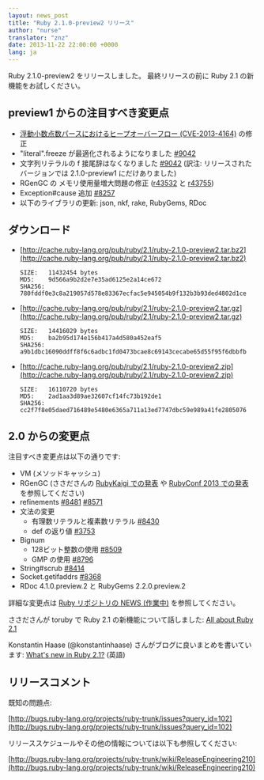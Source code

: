 ```yaml
---
layout: news_post
title: "Ruby 2.1.0-preview2 リリース"
author: "nurse"
translator: "znz"
date: 2013-11-22 22:00:00 +0000
lang: ja
---
```


Ruby 2.1.0-preview2 をリリースしました。
最終リリースの前に Ruby 2.1 の新機能をお試しください。

## preview1 からの注目すべき変更点

* [浮動小数点数パースにおけるヒープオーバーフロー (CVE-2013-4164)](https://www.ruby-lang.org/ja/news/2013/11/22/heap-overflow-in-floating-point-parsing-cve-2013-4164/) の修正
* "literal".freeze が最適化されるようになりました [#9042](https://bugs.ruby-lang.org/issues/9042)
* 文字列リテラルの f 接尾辞はなくなりました [#9042](https://bugs.ruby-lang.org/issues/9042) (訳注: リリースされたバージョンでは 2.1.0-preview1 にだけありました)
* RGenGC の メモリ使用量増大問題の修正 ([r43532](http://svn.ruby-lang.org/cgi-bin/viewvc.cgi?view=rev&revision=43532) と [r43755](http://svn.ruby-lang.org/cgi-bin/viewvc.cgi?view=rev&revision=43755))
* Exception#cause 追加 [#8257](https://bugs.ruby-lang.org/issues/8257)
* 以下のライブラリの更新: json, nkf, rake, RubyGems, RDoc

## ダウンロード

* [http://cache.ruby-lang.org/pub/ruby/2.1/ruby-2.1.0-preview2.tar.bz2](http://cache.ruby-lang.org/pub/ruby/2.1/ruby-2.1.0-preview2.tar.bz2)

      SIZE:   11432454 bytes
      MD5:    9d566a9b2d2e7e35ad6125e2a14ce672
      SHA256: 780fddf0e3c8a219057d578e83367ecfac5e945054b9f132b3b93ded4802d1ce

* [http://cache.ruby-lang.org/pub/ruby/2.1/ruby-2.1.0-preview2.tar.gz](http://cache.ruby-lang.org/pub/ruby/2.1/ruby-2.1.0-preview2.tar.gz)

      SIZE:   14416029 bytes
      MD5:    ba2b95d174e156b417a4d580a452eaf5
      SHA256: a9b1dbc16090ddff8f6c6adbc1fd0473bcae8c69143cecabe65d55f95f6dbbfb

* [http://cache.ruby-lang.org/pub/ruby/2.1/ruby-2.1.0-preview2.zip](http://cache.ruby-lang.org/pub/ruby/2.1/ruby-2.1.0-preview2.zip)

      SIZE:   16110720 bytes
      MD5:    2ad1aa3d89ae32607cf14fc73b192de1
      SHA256: cc2f7f8e05daed716489e5480e6365a711a13ed7747dbc59e989a41fe2805076

## 2.0 からの変更点

注目すべき変更点は以下の通りです:

* VM (メソッドキャッシュ)
* RGenGC (ささださんの [RubyKaigi での発表](http://rubykaigi.org/2013/talk/S73) や [RubyConf 2013 での発表](http://www.atdot.net/~ko1/activities/rubyconf2013-ko1_pub.pdf) を参照してください)
* refinements [#8481](https://bugs.ruby-lang.org/issues/8481) [#8571](https://bugs.ruby-lang.org/issues/8571)
* 文法の変更
  * 有理数リテラルと複素数リテラル [#8430](https://bugs.ruby-lang.org/issues/8430)
  * def の返り値 [#3753](https://bugs.ruby-lang.org/issues/3753)
* Bignum
  * 128ビット整数の使用 [#8509](https://bugs.ruby-lang.org/issues/8509)
  * GMP の使用 [#8796](https://bugs.ruby-lang.org/issues/8796)
* String#scrub [#8414](https://bugs.ruby-lang.org/issues/8414)
* Socket.getifaddrs [#8368](https://bugs.ruby-lang.org/issues/8368)
* RDoc 4.1.0.preview.2 と RubyGems 2.2.0.preview.2

詳細な変更点は [Ruby リポジトリの NEWS (作業中)](https://github.com/ruby/ruby/blob/v2_1_0_preview2/NEWS) を参照してください。

ささださんが toruby で Ruby 2.1 の新機能について話しました: [All about Ruby 2.1](http://www.atdot.net/~ko1/activities/toruby05-ko1.pdf)

Konstantin Haase (@konstantinhaase) さんがブログに良いまとめを書いています: [What's new in Ruby 2.1?](http://rkh.im/ruby-2.1) (英語)

## リリースコメント

既知の問題点:

[http://bugs.ruby-lang.org/projects/ruby-trunk/issues?query_id=102](http://bugs.ruby-lang.org/projects/ruby-trunk/issues?query_id=102)

リリーススケジュールやその他の情報については以下も参照してください:

[http://bugs.ruby-lang.org/projects/ruby-trunk/wiki/ReleaseEngineering210](http://bugs.ruby-lang.org/projects/ruby-trunk/wiki/ReleaseEngineering210)
